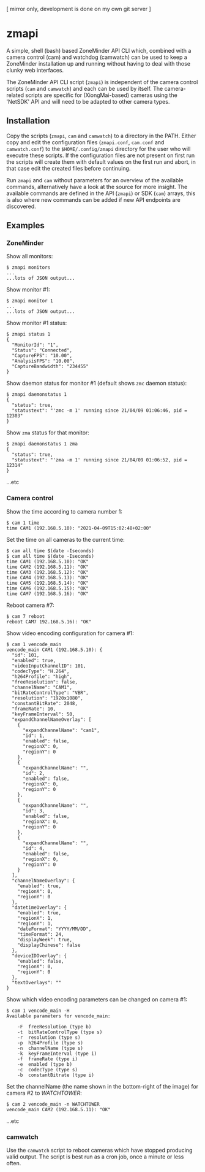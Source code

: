 [ mirror only, development is done on my own git server ]

# zmapi

A simple, shell (bash) based ZoneMinder API CLI which, combined with a camera control (cam) and watchdog (camwatch) can be used to keep a ZoneMinder installation up and running without having to deal with those clunky web interfaces.

The ZoneMinder API CLI script (`zmapi`) is independent of the camera control scripts (`cam` and `camwatch`) and each can be used by itself. The camera-related scripts are specific for (XiongMai-based) cameras using the 'NetSDK' API and will need to be adapted to other camera types.

## Installation

Copy the scripts (`zmapi`, `cam` and `camwatch`) to a directory in the PATH. Either copy and edit the configuration files (`zmapi.conf`, `cam.conf` and `camwatch.conf`) to the `$HOME/.config/zmapi` directory for the user who will executre these scripts. If the configuration files are not present on first run the scripts will create them with default values on the first run and abort, in that case edit the created files before continuing.

Run `zmapi` and `cam` without parameters for an overview of the available commands, alternatively have a look at the source for more insight. The available commands are defined in the API (`zmapi`) or SDK (`cam`) arrays, this is also where new commands can be added if new API endpoints are discovered.

## Examples

### ZoneMinder

Show all monitors:

```
$ zmapi monitors
...
...lots of JSON output...
```

Show monitor #1:

```
$ zmapi monitor 1
...
...lots of JSON output...
```

Show monitor #1 status:

```
$ zmapi status 1
{
  "MonitorId": "1",
  "Status": "Connected",
  "CaptureFPS": "10.00",
  "AnalysisFPS": "10.00",
  "CaptureBandwidth": "234455"
}
```

Show daemon status for monitor #1 (default shows `zmc` daemon status):

```
$ zmapi daemonstatus 1
{
  "status": true,
  "statustext": "'zmc -m 1' running since 21/04/09 01:06:46, pid = 12303"
}
```

Show `zma` status for that monitor:

```
$ zmapi daemonstatus 1 zma
{
  "status": true,
  "statustext": "'zma -m 1' running since 21/04/09 01:06:52, pid = 12314"
}
```

...etc

### Camera control

Show the time according to camera number 1:

```
$ cam 1 time
time CAM1 (192.168.5.10): "2021-04-09T15:02:48+02:00"
```

Set the time on all cameras to the current time:

```
$ cam all time $(date -Iseconds)
$ cam all time $(date -Iseconds)
time CAM1 (192.168.5.10): "OK"
time CAM2 (192.168.5.11): "OK"
time CAM3 (192.168.5.12): "OK"
time CAM4 (192.168.5.13): "OK"
time CAM5 (192.168.5.14): "OK"
time CAM6 (192.168.5.15): "OK"
time CAM7 (192.168.5.16): "OK"
```

Reboot camera #7:

```
$ cam 7 reboot
reboot CAM7 192.168.5.16): "OK"
```

Show video encoding configuration for camera #1:

```
$ cam 1 vencode_main
vencode_main CAM1 (192.168.5.10): {
  "id": 101,
  "enabled": true,
  "videoInputChannelID": 101,
  "codecType": "H.264",
  "h264Profile": "high",
  "freeResolution": false,
  "channelName": "CAM1",
  "bitRateControlType": "VBR",
  "resolution": "1920x1080",
  "constantBitRate": 2048,
  "frameRate": 10,
  "keyFrameInterval": 50,
  "expandChannelNameOverlay": [
    {
      "expandChannelName": "cam1",
      "id": 1,
      "enabled": false,
      "regionX": 0,
      "regionY": 0
    },
    {
      "expandChannelName": "",
      "id": 2,
      "enabled": false,
      "regionX": 0,
      "regionY": 0
    },
    {
      "expandChannelName": "",
      "id": 3,
      "enabled": false,
      "regionX": 0,
      "regionY": 0
    },
    {
      "expandChannelName": "",
      "id": 4,
      "enabled": false,
      "regionX": 0,
      "regionY": 0
    }
  ],
  "channelNameOverlay": {
    "enabled": true,
    "regionX": 0,
    "regionY": 0
  },
  "datetimeOverlay": {
    "enabled": true,
    "regionX": 1,
    "regionY": 1,
    "dateFormat": "YYYY/MM/DD",
    "timeFormat": 24,
    "displayWeek": true,
    "displayChinese": false
  },
  "deviceIDOverlay": {
    "enabled": false,
    "regionX": 0,
    "regionY": 0
  },
  "textOverlays": ""
}
```

Show which video encoding parameters can be changed on camera #1:

```
$ cam 1 vencode_main -H
Available parameters for vencode_main:

	-F	freeResolution (type b)
	-t	bitRateControlType (type s)
	-r	resolution (type s)
	-p	h264Profile (type s)
	-n	channelName (type s)
	-k	keyFrameInterval (type i)
	-f	frameRate (type i)
	-e	enabled (type b)
	-c	codecType (type s)
	-b	constantBitrate (type i)
```

Set the channelName (the name shown in the bottom-right of the image) for camera #2 to *WATCHTOWER*:

```
$ cam 2 vencode_main -n WATCHTOWER
vencode_main CAM2 (192.168.5.11): "OK"
```

...etc

### camwatch

Use the `camwatch` script to reboot cameras which have stopped producing valid output. The script is best run as a cron job, once a minute or less often.

